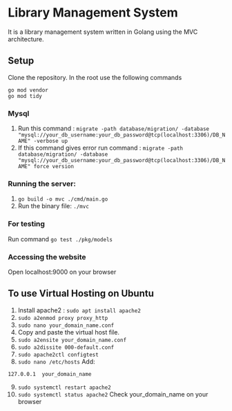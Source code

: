 # Library Management System

It is a library management system written in Golang using the MVC architecture.

## Setup

Clone the repository. In the root use the following commands 

```
go mod vendor 
go mod tidy
```
### Mysql

1. Run this command : `migrate -path database/migration/ -database "mysql://your_db_username:your_db_password@tcp(localhost:3306)/DB_NAME" -verbose up`
2. If this command gives error run command : `migrate -path database/migration/ -database "mysql://your_db_username:your_db_password@tcp(localhost:3306)/DB_NAME" force version`

### Running the server:
1. `go build -o mvc ./cmd/main.go`
2.  Run the binary file: `./mvc`

### For testing 
 
 Run command `go test ./pkg/models`

### Accessing the website
Open localhost:9000 on your browser


## To use Virtual Hosting on Ubuntu

1. Install apache2 : `sudo apt install apache2`
2. `sudo a2enmod proxy proxy_http`
3. `sudo nano your_domain_name.conf` 
4. Copy and paste the virtual host file.
5. `sudo a2ensite your_domain_name.conf`
6. `sudo a2dissite 000-default.conf`
7. `sudo apache2ctl configtest`
8. `sudo nano /etc/hosts`
Add:
```
127.0.0.1  your_domain_name
```
9. `sudo systemctl restart apache2`
10. `sudo systemctl status apache2`
 Check your_domain_name on your browser